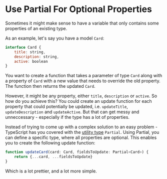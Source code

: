 # Use Partial<Type> For Optional Properties

Sometimes it might make sense to have a variable that only contains some properties of an existing type. 

As an example, let's say you have a model `Card`:

```javascript
interface Card {
    title: string,
    description: string,
    active: boolean
}
```

You want to create a function that takes a parameter of type `Card` along with a property of `Card` with a new value that needs to override the old property. The function then returns the updated `Card`. 

However, it might be any property, either `title`, `description` or `active`. So how do you achieve this? You could create an update function for each property that could potentially be updated, i.e. `updateTitle`, `updateDescription` and `updateActive`. But that can get messy and unneccessary - especially if the type has a lot of properties.

Instead of trying to come up with a complex solution to an easy problem - TypeScript has you covered with the [utility type](https://www.typescriptlang.org/docs/handbook/utility-types.html) `Partial`. Using Partial, you can define a specific type, where all properties are optional. This enables you to create the following update function:

```javascript
function updateCard(card: Card, fieldsToUpdate: Partial<Card>) {
    return {...card, ...fieldsToUpdate}
}
```

Which is a lot prettier, and a lot more simple.